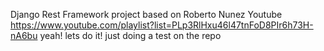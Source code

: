 Django Rest Framework project based on Roberto Nunez Youtube
https://www.youtube.com/playlist?list=PLp3RlHxu46l47tnFoD8PIr6h73H-nA6bu
yeah! lets do it!
just doing a test on the repo
